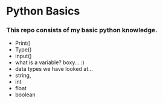 # Python Basics

### This repo consists of my basic python knowledge. 

- Print()
- Type()
- input() 
- what is a variable? boxy... :)
- data types we have looked at... 
- string, 
- int
- float
- boolean

